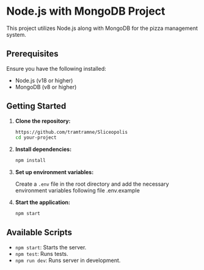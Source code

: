 # Node.js with MongoDB Project

This project utilizes Node.js along with MongoDB for the pizza management system.

## Prerequisites

Ensure you have the following installed:

-   Node.js (v18 or higher)
-   MongoDB (v8 or higher)

## Getting Started

1. **Clone the repository:**

    ```bash
    https://github.com/tramtramne/Sliceopolis
    cd your-project
    ```

2. **Install dependencies:**

    ```bash
    npm install
    ```

3. **Set up environment variables:**

    Create a `.env` file in the root directory and add the necessary environment variables following file .env.example

4. **Start the application:**

    ```bash
    npm start
    ```

## Available Scripts

-   `npm start`: Starts the server.
-   `npm test`: Runs tests.
-   `npm run dev`: Runs server in development.

##
